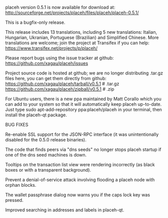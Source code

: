 placeh version 0.5.1 is now available for download at:
http://sourceforge.net/projects/placeh/files/placeh/placeh-0.5.1/

This is a bugfix-only release.

This release includes 13 translations, including 5 new translations:
Italian, Hungarian, Ukranian, Portuguese (Brazilian) and Simplified Chinese.
More translations are welcome; join the project at Transifex if you can help:
https://www.transifex.net/projects/p/placeh/

Please report bugs using the issue tracker at github:
https://github.com/xagau/placeh/issues

Project source code is hosted at github; we are no longer
distributing .tar.gz files here, you can get them
directly from github:
https://github.com/xagau/placeh/tarball/v0.5.1  # .tar.gz
https://github.com/xagau/placeh/zipball/v0.5.1  # .zip

For Ubuntu users, there is a new ppa maintained by Matt Corallo which
you can add to your system so that it will automatically keep
placeh up-to-date.  Just type
sudo apt-add-repository ppa:placeh/placeh
in your terminal, then install the placeh-qt package.


BUG FIXES

Re-enable SSL support for the JSON-RPC interface (it was unintentionally
disabled for the 0.5.0 release binaries).

The code that finds peers via "dns seeds" no longer stops placeh startup
if one of the dns seed machines is down.

Tooltips on the transaction list view were rendering incorrectly (as black boxes
or with a transparent background).

Prevent a denial-of-service attack involving flooding a placeh node with
orphan blocks.

The wallet passphrase dialog now warns you if the caps lock key was pressed.

Improved searching in addresses and labels in placeh-qt.
